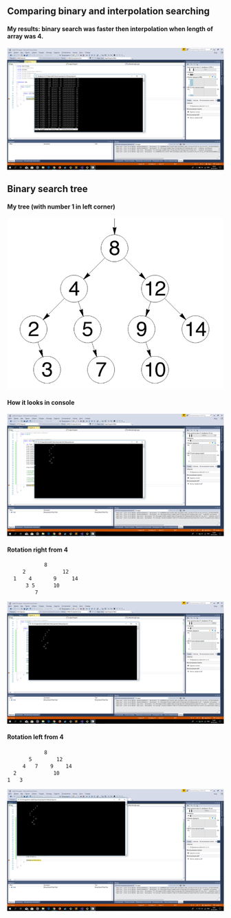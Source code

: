 ## Comparing binary and interpolation searching
#### My results: binary search was faster then interpolation when length of array was 4.

![Результаты](https://github.com/ArtimenyaEgor/algorithms/raw/master/lab02/Searching/search_totals.png)

## Binary search tree
#### My tree (with number 1 in left corner)
![Tree](https://github.com/ArtimenyaEgor/algorithms/raw/master/lab02/Searching/tree.PNG)
#### How it looks in console
![Console tree](https://github.com/ArtimenyaEgor/algorithms/raw/master/lab02/Searching/console_tree.png)
#### Rotation right from 4
                8
         2            12
      1    4       9     14
          3 5      10
             7
![Rotation right](https://github.com/ArtimenyaEgor/algorithms/raw/master/lab02/Searching/rotate_right.png)
#### Rotation left from 4
                8
           5        12
         4   7    9    14
      2            10
    1   3
![Rotation left](https://github.com/ArtimenyaEgor/algorithms/raw/master/lab02/Searching/rotate_left.png)
